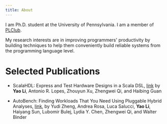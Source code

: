 ```yaml
---
title: About
---
```


I am Ph.D. student at the University of Pennsylvania. I am a member of
[PLClub](http://www.cis.upenn.edu/~plclub/).

My research interests are in improving programmers' productivity by
building techniques to help them conveniently build reliable systems
from the programming language level.

Selected Publications
========================

- ScalaHDL: Express and Test Hardware Designs in a Scala DSL, [link](http://ieeexplore.ieee.org/xpl/articleDetails.jsp?arnumber=6974732&newsearch=true&queryText=ScalaHDL:%20Express%20and%20Test%20Hardware%20Designs%20in%20a%20Scala%20DSL&fname=&mname=&lname=&title=&volume=&issue=&spage=)
  by **Yao Li**, Antonio R. Lopes, Zhouyun Xu, Zhengwei Qi, and Haibing Guan

- AutoBench: Finding Workloads That You Need Using Pluggable Hybrid Analyses, [link](http://ieeexplore.ieee.org/document/7476688/?arnumber=7476688&tag=1),
  by Yudi Zheng, Andrea Rosa, Luca Salucci, **Yao Li**, Haiyang Sun, Lubomir Bulej, Lydia Y. Chen, Zhengwei Qi, and Walter Binder
